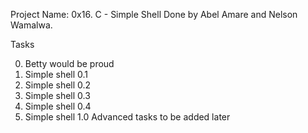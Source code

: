 Project Name: 0x16. C - Simple Shell
Done by Abel Amare and Nelson Wamalwa.

Tasks

0. Betty would be proud
1. Simple shell 0.1
2. Simple shell 0.2
3. Simple shell 0.3
4. Simple shell 0.4
5. Simple shell 1.0
Advanced tasks to be added later 
